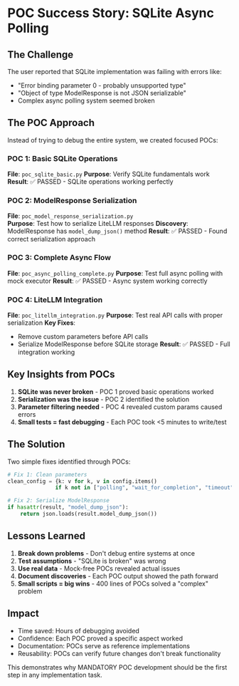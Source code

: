 # POC Success Story: SQLite Async Polling

## The Challenge

The user reported that SQLite implementation was failing with errors like:
- "Error binding parameter 0 - probably unsupported type"
- "Object of type ModelResponse is not JSON serializable"
- Complex async polling system seemed broken

## The POC Approach

Instead of trying to debug the entire system, we created focused POCs:

### POC 1: Basic SQLite Operations
**File**: `poc_sqlite_basic.py`
**Purpose**: Verify SQLite fundamentals work
**Result**: ✅ PASSED - SQLite operations working perfectly

### POC 2: ModelResponse Serialization
**File**: `poc_model_response_serialization.py`  
**Purpose**: Test how to serialize LiteLLM responses
**Discovery**: ModelResponse has `model_dump_json()` method
**Result**: ✅ PASSED - Found correct serialization approach

### POC 3: Complete Async Flow
**File**: `poc_async_polling_complete.py`
**Purpose**: Test full async polling with mock executor
**Result**: ✅ PASSED - Async system working correctly

### POC 4: LiteLLM Integration
**File**: `poc_litellm_integration.py`
**Purpose**: Test real API calls with proper serialization
**Key Fixes**:
- Remove custom parameters before API calls
- Serialize ModelResponse before SQLite storage
**Result**: ✅ PASSED - Full integration working

## Key Insights from POCs

1. **SQLite was never broken** - POC 1 proved basic operations worked
2. **Serialization was the issue** - POC 2 identified the solution
3. **Parameter filtering needed** - POC 4 revealed custom params caused errors
4. **Small tests = fast debugging** - Each POC took <5 minutes to write/test

## The Solution

Two simple fixes identified through POCs:
```python
# Fix 1: Clean parameters
clean_config = {k: v for k, v in config.items() 
               if k not in ["polling", "wait_for_completion", "timeout"]}

# Fix 2: Serialize ModelResponse  
if hasattr(result, "model_dump_json"):
    return json.loads(result.model_dump_json())
```

## Lessons Learned

1. **Break down problems** - Don't debug entire systems at once
2. **Test assumptions** - "SQLite is broken" was wrong
3. **Use real data** - Mock-free POCs revealed actual issues
4. **Document discoveries** - Each POC output showed the path forward
5. **Small scripts = big wins** - 400 lines of POCs solved a "complex" problem

## Impact

- Time saved: Hours of debugging avoided
- Confidence: Each POC proved a specific aspect worked
- Documentation: POCs serve as reference implementations
- Reusability: POCs can verify future changes don't break functionality

This demonstrates why MANDATORY POC development should be the first step in any implementation task.
